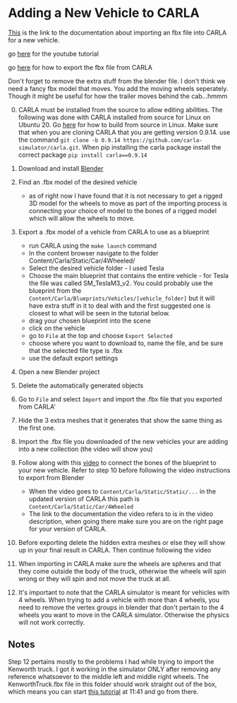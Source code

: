 # Adding a New Vehicle to CARLA
[This](https://carla.readthedocs.io/en/latest/tuto_content_authoring_vehicles/) 
is the link to the documentation about importing an fbx file into CARLA for a 
new vehicle.

go [here](https://www.youtube.com/watch?v=0F3ugwkISGk) for the youtube tutorial

go [here](https://forums.unrealengine.com/t/export-fbx-from-ue4/374740/2) for 
how to export the fbx file from CARLA

Don't forget to remove the extra stuff from the blender file.
I don't think we need a fancy fbx model that moves. You add the moving wheels 
seperately. Though it might be useful for how the trailer moves behind the 
cab...hmmm

0. CARLA must be installed from the source to allow editing abilities. The 
following was done with CARLA installed from source for Linux on Ubuntu 20. 
Go [here](https://carla.readthedocs.io/en/latest/build_linux/) for how to build 
from source in Linux. Make sure that when you are cloning CARLA that you are 
getting version 0.9.14. use the command 
`git clone -b 0.9.14 https://github.com/carla-simulator/carla.git`. 
When pip installing the carla package install the correct package 
`pip install carla==0.9.14`
1. Download and install [Blender](https://www.blender.org/download/)
2. Find an .fbx model of the desired vehicle
    - as of right now I have found that it is not necessary to get a rigged 
    3D model for the wheels to move as part of the importing process is 
    connecting your choice of model to the bones of a rigged model which will 
    allow the wheels to move.
3. Export a .fbx model of a vehicle from CARLA to use as a blueprint
    - run CARLA using the `make launch` command
    - In the content browser navigate to the folder 
    Content/Carla/Static/Car/4Wheeled/
    - Select the desired vehicle folder - I used Tesla
    - Choose the main blueprint that contains the entire vehicle - for Tesla 
    the file was called SM_TeslaM3_v2. You could probably use the blueprint 
    from the `Content/Carla/Blueprints/Vehicles/[vehicle_folder]` but it will 
    have extra stuff in it to deal with and the first suggested one is closest 
    to what will be seen in the tutorial below.
    - drag your chosen blueprint into the scene
    - click on the vehicle
    - go to `File` at the top and choose `Export Selected`
    - choose where you want to download to, name the file, and be sure that 
    the selected file type is .fbx
    - use the default export settings
4. Open a new Blender project
5. Delete the automatically generated objects
6. Go to `File` and select `Import` and import the .fbx file that you exported 
from CARLA'
7. Hide the 3 extra meshes that it generates that show the same thing as the 
first one.
8. Import the .fbx file you downloaded of the new vehicles your are adding 
into a new collection (the video will show you)
9. Follow along with this [video](https://www.youtube.com/watch?v=0F3ugwkISGk) 
to connect the bones of the blueprint to your new vehicle. Refer to step 10 
before following the video instructions to export from Blender
    - When the video goes to `Content/Carla/Static/Static/...` in the updated 
    version of CARLA this path is `Content/Carla/Static/Car/4Wheeled`
    - The link to the documentation the video refers to is in the video 
    description, when going there make sure you are on the right page for your 
    version of CARLA.
10. Before exporting delete the hidden extra meshes or else they will show up 
in your final result in CARLA. Then continue following the video
11. When importing in CARLA make sure the wheels are spheres and that they come 
outside the body of the truck, otherwise the wheels will spin wrong or they will 
spin and not move the truck at all.

12. It's important to note that the CARLA simulator is meant for vehicles with 
4 wheels. When trying to add a vehicle with more than 4 wheels, you need to 
remove the vertex groups in blender that don't pertain to the 4 wheels you want 
to move in the CARLA simulator. Otherwise the physics will not work correctly.


## Notes
Step 12 pertains mostly to the problems I had while trying to import the 
Kenworth truck. I got it working in the simulator ONLY after removing any 
reference whatsoever to the middle left and middle right wheels. 
The KenworthTruck.fbx file in this folder should work straight out of the box, 
which means you can start 
[this tutorial](https://www.youtube.com/watch?v=0F3ugwkISGk&t=1027s) at 11:41 
and go from there.